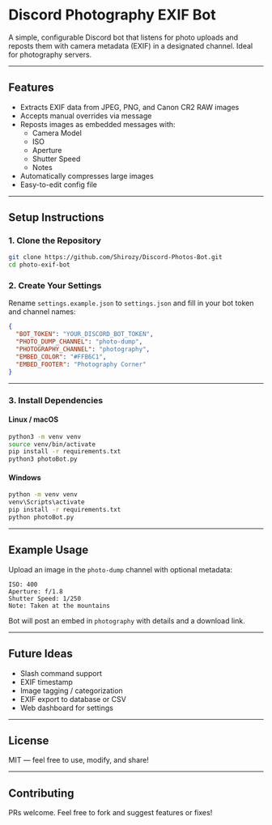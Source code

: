 # Discord Photography EXIF Bot

A simple, configurable Discord bot that listens for photo uploads and reposts them with camera metadata (EXIF) in a designated channel. Ideal for photography servers.

---

## Features

- Extracts EXIF data from JPEG, PNG, and Canon CR2 RAW images
- Accepts manual overrides via message
- Reposts images as embedded messages with:
  - Camera Model
  - ISO
  - Aperture
  - Shutter Speed
  - Notes
- Automatically compresses large images
- Easy-to-edit config file

---

## Setup Instructions

### 1. Clone the Repository

```bash
git clone https://github.com/Shirozy/Discord-Photos-Bot.git
cd photo-exif-bot
````

### 2. Create Your Settings

Rename `settings.example.json` to `settings.json` and fill in your bot token and channel names:

```json
{
  "BOT_TOKEN": "YOUR_DISCORD_BOT_TOKEN",
  "PHOTO_DUMP_CHANNEL": "photo-dump",
  "PHOTOGRAPHY_CHANNEL": "photography",
  "EMBED_COLOR": "#FFB6C1",
  "EMBED_FOOTER": "Photography Corner"
}
```

---

### 3. Install Dependencies

#### Linux / macOS

```bash
python3 -m venv venv
source venv/bin/activate
pip install -r requirements.txt
python3 photoBot.py
```

#### Windows

```cmd
python -m venv venv
venv\Scripts\activate
pip install -r requirements.txt
python photoBot.py
```

---

## Example Usage

Upload an image in the `photo-dump` channel with optional metadata:

```
ISO: 400
Aperture: f/1.8
Shutter Speed: 1/250
Note: Taken at the mountains
```

Bot will post an embed in `photography` with details and a download link.

---

## Future Ideas

* Slash command support
* EXIF timestamp
* Image tagging / categorization
* EXIF export to database or CSV
* Web dashboard for settings

---

## License

MIT — feel free to use, modify, and share!

---

## Contributing

PRs welcome. Feel free to fork and suggest features or fixes!
